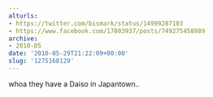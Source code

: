 ```yaml
---
alturls:
- https://twitter.com/bismark/status/14999287103
- https://www.facebook.com/17803937/posts/749275458989
archive:
- 2010-05
date: '2010-05-29T21:22:09+00:00'
slug: '1275168129'
---
```


whoa they have a Daiso in Japantown..

